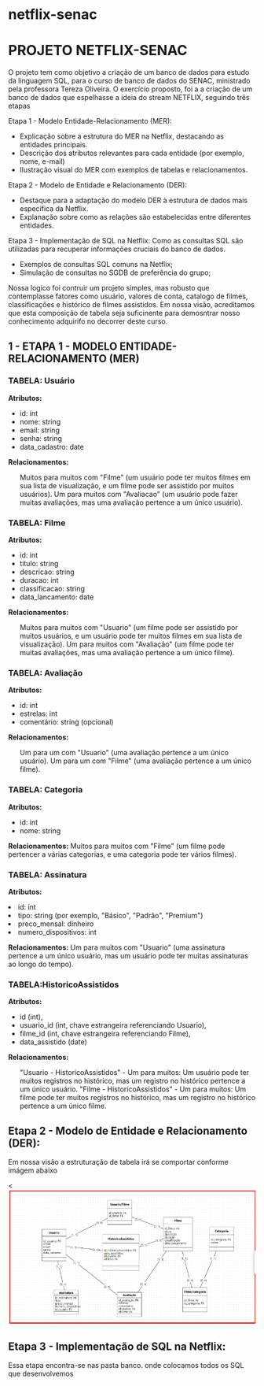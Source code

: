 # netflix-senac

<h1> PROJETO NETFLIX-SENAC </h1>

O projeto tem como objetivo a criação de um banco de dados para estudo da linguagem SQL, para o curso de banco de dados do SENAC, ministrado pela professora Tereza Oliveira.
O exercício proposto, foi a a criação de um banco de dados que espelhasse a ideia do stream NETFLIX, seguindo três etapas

Etapa 1 - Modelo Entidade-Relacionamento (MER):
- Explicação sobre a estrutura do MER na Netflix, destacando as entidades principais.
- Descrição dos atributos relevantes para cada entidade (por exemplo, nome, e-mail)
- Ilustração visual do MER com exemplos de tabelas e relacionamentos.

Etapa 2 - Modelo de Entidade e Relacionamento (DER):
- Destaque para a adaptação do modelo DER à estrutura de dados mais específica da
Netflix.
- Explanação sobre como as relações são estabelecidas entre diferentes entidades.

Etapa 3 - Implementação de SQL na Netflix:
 Como as consultas SQL são utilizadas para recuperar informações cruciais do banco de
dados.
- Exemplos de consultas SQL comuns na Netflix;
- Simulação de consultas no SGDB de preferência do grupo;

Nossa logico foi contruir um projeto simples, mas robusto que contemplasse fatores como usuário, valores de conta, catalogo de filmes, classificações e histórico de filmes assistidos.
Em nossa visão, acreditamos que esta composição de tabela seja suficinente para demosntrar nosso conhecimento adquirifo no decorrer deste curso.

<h2>1 - ETAPA 1 - MODELO ENTIDADE-RELACIONAMENTO (MER)</h2>

<h3>TABELA: Usuário</h3>

<b>Atributos:</b>
<ul>
<li>id: int
<li>nome: string
<li>email: string
<li>senha: string
<li>data_cadastro: date
</ul>
<b>Relacionamentos:</b>
<ul>
Muitos para muitos com "Filme" (um usuário pode ter muitos filmes em sua lista de visualização, e um filme pode ser assistido por muitos usuários).
Um para muitos com "Avaliacao" (um usuário pode fazer muitas avaliações, mas uma avaliação pertence a um único usuário).
</ul>

<h3>TABELA: Filme</h3>

<b>Atributos:</b>
<ul>
<li>id: int
<li>titulo: string
<li>descricao: string
<li>duracao: int
<li>classificacao: string
<li>data_lancamento: date
</ul>

<b>Relacionamentos:</b>
<ul>
Muitos para muitos com "Usuario" (um filme pode ser assistido por muitos usuários, e um usuário pode ter muitos filmes em sua lista de visualização).
Um para muitos com "Avaliação" (um filme pode ter muitas avaliações, mas uma avaliação pertence a um único filme).
</ul>
<h3>TABELA: Avaliação</h3>

<b>Atributos:</b>
<ul>
<li>id: int
<li>estrelas: int
<li>comentário: string (opcional)
</ul>
<b>Relacionamentos:</b>
<ul>
Um para um com "Usuario" (uma avaliação pertence a um único usuário).
Um para um com "Filme" (uma avaliação pertence a um único filme).
</ul>

<h3>TABELA: Categoria</h3>

<b>Atributos:</b>
<ul>
<li>id: int
<li>nome: string
</ul>

<b>Relacionamentos:</b>
Muitos para muitos com "Filme" (um filme pode pertencer a várias categorias, e uma categoria pode ter vários filmes).

<h3>TABELA: Assinatura </h3>

<b>Atributos:</b>
</ul>
<li>id: int
<li>tipo: string (por exemplo, "Básico", "Padrão", "Premium")
<li>preco_mensal: dinheiro
<li>numero_dispositivos: int
</ul>

<b>Relacionamentos:</b>
Um para muitos com "Usuario" (uma assinatura pertence a um único usuário, mas um usuário pode ter muitas assinaturas ao longo do tempo).


<h3>TABELA:HistoricoAssistidos </h3>

<b>Atributos: </b>
<ul>
<li>id (int), </li>
<li>usuario_id (int, chave estrangeira referenciando Usuario), </li>
<li>filme_id (int, chave estrangeira referenciando Filme), </li>
<li>data_assistido (date)</li>
</ul>

<b>Relacionamentos:</b>
<ul>
"Usuario - HistoricoAssistidos"  - Um para muitos: Um usuário pode ter muitos registros no histórico, mas um registro no histórico pertence a um único usuário.
"Filme - HistoricoAssistidos" - Um para muitos: Um filme pode ter muitos registros no histórico, mas um registro no histórico pertence a um único filme.
</ul>


<h2>Etapa 2 - Modelo de Entidade e Relacionamento (DER):</h2>

Em nossa visão a estruturação de tabela irá se comportar conforme imágem abaixo

<<img src="Imagens\Modelo Logico.jpg" />

<h2>Etapa 3 - Implementação de SQL na Netflix:</h2>

Essa etapa encontra-se nas pasta banco. onde colocamos todos os SQL que desenvolvemos 
